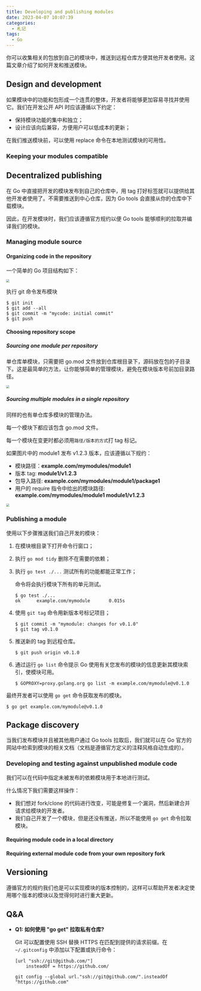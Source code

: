 ```yaml
---
title: Developing and publishing modules
date: 2023-04-07 10:07:39
categories: 
  - 札记
tags:
  - Go
---
```


你可以收集相关的包放到自己的模块中，推送到远程仓库方便其他开发者使用。这篇文章介绍了如何开发和推送模块。

<!-- more -->

## Design and development

如果模块中的功能和包形成一个连贯的整体，开发者将能够更加容易寻找并使用它。我们在开发公开 API 时应该遵循以下约定：

* 保持模块功能的集中和独立；
* 设计应该向后兼容，方便用户可以低成本的更新；

在我们推送模块前，可以使用 replace 命令在本地测试模块的可用性。

### Keeping your modules compatible

## Decentralized publishing

在 Go 中直接把开发的模块发布到自己的仓库中，用 tag 打好标签就可以提供给其他开发者使用了。不需要推送到中心仓库，因为 Go tools 会直接从你的仓库中下载模块。

因此，在开发模块时，我们应该遵循官方规约以便 Go tools 能够顺利的拉取并编译我们的模块。

### Managing module source

#### Organizing code in the repository

一个简单的 Go 项目结构如下：

<image src="source-hierarchy.png" style="zoom:50%"/>

执行 git 命令发布模块

```shell
$ git init
$ git add --all
$ git commit -m "mycode: initial commit"
$ git push
```

#### Choosing repository scope

##### Sourcing one module per repository

单仓库单模块，只需要把 go.mod 文件放到仓库根目录下，源码放在包的子目录下。这是最简单的方法，让你能够简单的管理模块，避免在模块版本号前加目录路径。

<image src="single-module.png" style="zoom:50%"/>

##### Sourcing multiple modules in a single repository

同样的也有单仓库多模块的管理办法。

每一个模块下都应该包含 go.mod 文件。

每一个模块在变更时都必须用`路径/版本的方式`打 tag 标记。

如果图片中的 module1 发布 v1.2.3 版本，应该遵循以下规约：

* 模块路径：**example.com/mymodules/module1**
* 版本 tag: **module1/v1.2.3**
* 包导入路径: **example.com/mymodules/module1/package1**
* 用户的 require 指令中给出的模块路径: **example.com/mymodules/module1 module1/v1.2.3**

<image src="multiple-modules.png" style="zoom:50%"/>

### Publishing a module

使用以下步骤推送我们自己开发的模块：

1. 在模块根目录下打开命令行窗口；
2. 执行 `go mod tidy` 删除不在需要的依赖；
3. 执行 `go test ./...` 测试所有的功能都能正常工作；
   
    命令将会执行模块下所有的单元测试。

    ```shell
    $ go test ./...
    ok      example.com/mymodule       0.015s
    ```

4. 使用 `git tag` 命令用新版本号标记项目；

    ```shell
    $ git commit -m "mymodule: changes for v0.1.0"
    $ git tag v0.1.0
    ```

5. 推送新的 tag 到远程仓库。

    ```shell
    $ git push origin v0.1.0
    ```

6. 通过运行 `go list` 命令提示 Go 使用有关您发布的模块的信息更新其模块索引，使模块可用。

    ```shell
    $ GOPROXY=proxy.golang.org go list -m example.com/mymodule@v0.1.0
    ```

最终开发者可以使用 `go get` 命令获取发布的模块。

```shell
$ go get example.com/mymodule@v0.1.0
```

## Package discovery

当我们发布模块并且被其他用户通过 Go tools 拉取后，我们就可以在 Go 官方的网站中检索到模块的相关文档（文档是遵循官方定义的注释风格自动生成的）。

### Developing and testing against unpublished module code

我们可以在代码中指定未被发布的依赖模块用于本地进行测试。

什么情况下我们需要这样操作：

* 我们想对 fork/clone 的代码进行改变，可能是修复一个漏洞，然后新建合并请求给模块的开发者。
* 我们自己开发了一个模块，但是还没有推送，所以不能使用 `go get` 命令拉取模块。

#### Requiring module code in a local directory

#### Requiring external module code from your own repository fork

## Versioning

遵循官方的规约我们也是可以实现模块的版本控制的，这样可以帮助开发者决定使用哪个版本的模块以及觉得何时进行重大更新。

## Q&A

* **Q1: 如何使用 "go get" 拉取私有仓库?**

    Git 可以配置使用 SSH 替换 HTTPS 在匹配到提供的请求前缀。在 `~/.gitconfig` 中添加以下配置或执行命令：

    ```shell
    [url "ssh://git@github.com/"]
        insteadOf = https://github.com/

    git config --global url."ssh://git@github.com/".insteadOf "https://github.com"
    ```